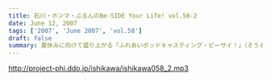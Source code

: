 ```yaml
---
title: 石川・ホンマ・ぶるんのBe-SIDE Your Life! vol.58-2
date: June 12, 2007
tags: ['2007', 'June 2007', 'vol.58']
draft: false
summary: 夏休みに向けて盛り上がる「ふれあいポッドキャスティング・ビーサイ！」（そうそう！７・２９はホントマジで空けておいて〜な！）そしてそして、古都・京都にリスナーはいるのか！？香港にもいるのに京都にいなかったらショックだわな〜〜といいつつも期待しているビーサイメンバー！（行くのは石川さんだけね！）仕掛けは本編を聴いて！京都のリスナーは特に注意せよ！NAMAE
---
```


http://project-phi.ddo.jp/ishikawa/ishikawa058_2.mp3